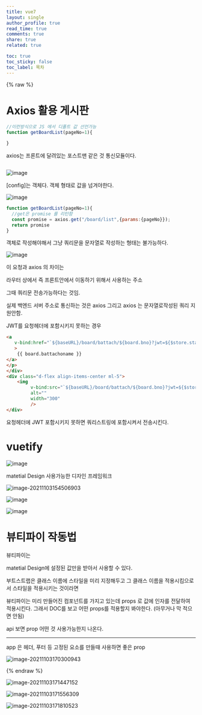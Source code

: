 ```yaml
---
title: vue7
layout: single
author_profile: true
read_time: true
comments: true
share: true
related: true

toc: true
toc_sticky: false
toc_label: 목차
---
```




 {% raw %}



# Axios 활용 게시판



```js
//이런방식으로 JS 에서 디폴트 값 선언가능
function getBoardList(pageNo=1){

}
```



axios는 프론트에 달려있는 포스트맨 같은 것 통신모듈이다.

```JS
```

![image](https://user-images.githubusercontent.com/65274952/139969472-6c69aa50-7825-4994-ac1e-713eb2a57842.png)



[config]는 객체다. 객체 형태로 값을 넘겨야한다.

![image](https://user-images.githubusercontent.com/65274952/139969583-ed19681d-75d0-40f6-b657-0b51c4b067fb.png)



```js
function getBoardList(pageNo=1){
  //get은 promise 를 리턴함
  const promise = axios.get("/board/list",{params:{pageNo}});
  return promise
}
```

객체로 작성해야해서 그냥 쿼리문을 문자열로 작성하는 형태는 불가능하다.







![image](https://user-images.githubusercontent.com/65274952/139970164-c7f7c24c-53f2-42a0-87aa-33053508f180.png)

이 요청과 axios 의 차이는 

라우터 상에서 즉 프론트안에서 이동하기 위해서 사용하는 주소

그때 쿼리문 전송가능하다는 것임. 



실제 백엔드 서버 주소로 통신하는 것은 axios 그리고 axios 는 문자열로작성된 쿼리 지원안함.





JWT를 요청헤더에 포함시키지 못하는 경우

```html
<a
   v-bind:href="`${baseURL}/board/battach/${board.bno}?jwt=${$store.state.authToken}`"
   >
    {{ board.battachoname }}
</a>
</p>
</div>
<div class="d-flex align-items-center ml-5">
    <img
         v-bind:src="`${baseURL}/board/battach/${board.bno}?jwt=${$store.state.authToken}`"
         alt=""
         width="300"
         />
</div>
```

요청헤더에 JWT 포함시키지 못하면 쿼리스트링에 포함시켜서 전송시킨다.



# vuetify

![image](https://user-images.githubusercontent.com/65274952/140017907-4f86150e-0543-4ce8-80be-717fd60eb0f1.png)



matetial Design 사용가능한 디자인 프레임워크



![image-20211103154506903](C:\Users\mwe22\AppData\Roaming\Typora\typora-user-images\image-20211103154506903.png)

![image](https://user-images.githubusercontent.com/65274952/140018062-fe96c12a-7c2d-4537-bf2a-2e21f1de77ca.png)



![image](https://user-images.githubusercontent.com/65274952/140020325-9414c60c-6903-4450-a16b-f03360b98eef.png)



# 뷰티파이 작동법

뷰티파이는 

matetial Design에 설정된 값만을 받아서 사용할 수 있다.



부트스트랩은 클래스 이름에 스타일을 미리 지정해두고 그 클래스 이름을 적용시킴으로서 스타일을 적용시키는 것이라면



뷰티파이는 미리 만들어진 컴포넌트를 가지고 있는데 props 로 값에 인자를 전달하여 적용시킨다. 그래서 DOC를 보고 어떤 props를 적용할지 봐야한다. (아무거나 막 적으면 안됨)

api 보면 prop 어떤 것 사용가능한지 나온다.



---



app 은 헤더, 푸터 등 고정된 요소를 만들때 사용하면 좋은 prop









![image-20211103170300943](C:\Users\mwe22\AppData\Roaming\Typora\typora-user-images\image-20211103170300943.png)

 {% endraw %}





![image-20211103171447152](C:\Users\mwe22\AppData\Roaming\Typora\typora-user-images\image-20211103171447152.png)



![image-20211103171556309](C:\Users\mwe22\AppData\Roaming\Typora\typora-user-images\image-20211103171556309.png)

![image-20211103171810523](C:\Users\mwe22\AppData\Roaming\Typora\typora-user-images\image-20211103171810523.png)